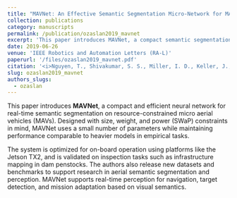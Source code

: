 ```yaml
---
title: "MAVNet: An Effective Semantic Segmentation Micro-Network for MAV-based Tasks"
collection: publications
category: manuscripts
permalink: /publication/ozaslan2019_mavnet
excerpt: 'This paper introduces MAVNet, a compact semantic segmentation neural network tailored for micro aerial vehicles (MAVs) operating under size, weight, and power (SWaP) constraints. The network achieves strong performance in real-time aerial perception tasks, including dam and penstock inspection.'
date: 2019-06-26
venue: 'IEEE Robotics and Automation Letters (RA-L)'
paperurl: '/files/ozaslan2019_mavnet.pdf'
citation: '<i>Nguyen, T., Shivakumar, S. S., Miller, I. D., Keller, J., Lee, E. S., Zhou, A., <b>Özaslan, T.</b>, Loianno, G., Harwood, J. H., Wozencraft, J. M., Taylor, C. J., & Kumar, V. (2019). "MAVNet: An Effective Semantic Segmentation Micro-Network for MAV-based Tasks." <i>IEEE Robotics and Automation Letters</i>, 4(4), 3908–3915.</i>'
slug: ozaslan2019_mavnet
authors_slugs:
  - ozaslan
---
```

This paper introduces **MAVNet**, a compact and efficient neural network for real-time semantic segmentation on resource-constrained micro aerial vehicles (MAVs). Designed with size, weight, and power (SWaP) constraints in mind, MAVNet uses a small number of parameters while maintaining performance comparable to heavier models in empirical tasks.

The system is optimized for on-board operation using platforms like the Jetson TX2, and is validated on inspection tasks such as infrastructure mapping in dam penstocks. The authors also release new datasets and benchmarks to support research in aerial semantic segmentation and perception. MAVNet supports real-time perception for navigation, target detection, and mission adaptation based on visual semantics.
